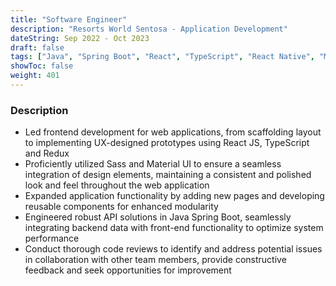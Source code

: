 ```yaml
---
title: "Software Engineer"
description: "Resorts World Sentosa - Application Development"
dateString: Sep 2022 - Oct 2023
draft: false
tags: ["Java", "Spring Boot", "React", "TypeScript", "React Native", "Material UI"]
showToc: false
weight: 401
--- 
```


### Description
- Led frontend development for web applications, from scaffolding layout to implementing UX-designed prototypes using React JS, TypeScript and Redux
- Proficiently utilized Sass and Material UI to ensure a seamless integration of design elements, maintaining a consistent and polished look and feel throughout the web application
- Expanded application functionality by adding new pages and developing reusable components for enhanced modularity
- Engineered robust API solutions in Java Spring Boot, seamlessly integrating backend data with front-end functionality to optimize system performance
- Conduct thorough code reviews to identify and address potential issues in collaboration with other team members, provide constructive feedback and seek opportunities for improvement



